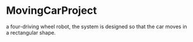 # MovingCarProject
 a four-driving wheel robot, the system is designed so that the car moves in a rectangular shape.
